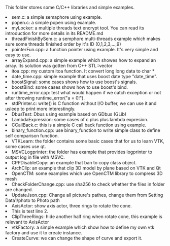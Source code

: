 This folder stores some C/C++ libraries and simple examples.
<li> sem.c: a simple semaphore using example.
<li> popen.c: a simple popen using example.
<li> myLocker: a multiple threads text encrypt tool. You can read its introduction for more details in its README.md
<li> threadFinishBySem.c: a semphore multi-threads example which makes sure some threads finished order by it's ID (0,1,2,3,...,9)
<li> pointerFun.cpp: a function pointer using example. It's very simple and easy to use.
<li> arrayExpand.cpp: a simple example which showes how to expand an array. Its solution was gotten from C++ STL::vector
<li> itoa.cpp:	my custom itoa function. It convert long long data to char *
<li> date_time.cpp: simple example that uses boost date type "date_time".
<li> boostSignal: some cases shows how to use boost's signals.
<li> boostBind: some cases shows how to use boost's bind.
<li> runtime_error.cpp: test what would happen if we catch exception or not after throwing runtime_error("a = 0!").
<li> stdPrinter.c: write() is C function without I/O buffer, we can use it and usleep to print more interestingly.
<li> DbusTest: Dbus using example based on GDbus (GLib)
<li> LambdaExpression: some cases of c plus plus lambda expresion.
<li> CCallBack.c: this is a simple C call back function using example.
<li> binary_function.cpp: use binary_function to write simple class to define self comparison function.
<li> VTKLearn: the folder contains some basic cases that for us to learn VTK, some cases use qt.
<li> MSVCLogprinter: the folder has example that provides logprinter to output log in file with MSVC.
<li> CPPDisableCopy: an example that ban to copy class object.
<li> ArchClip: an example that clip 3D model by plane based on VTK and Qt
<li> OpenCTM: some examples which use OpenCTM library to compress 3D mesh
<li> CheckFolderChange.cpp: use sha256 to check whether the files in folder are changed.
<li> UpdateJson.cpp: Change all picture's pathes, change them from Setting Data1/photo to Photo path
<li> AxisActor: show axis actor, three rings to rotate the cone.
<li> This is test line 2.
<li> ClipThreeRings: hide another half ring when rotate cone, this example is relevant to AxisActor
<li> vtkFactory: a simple example which show how to define my own vtk factory and use it to create instance.
<li> CreateCurve: we can change the shape of curve and export it.

